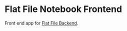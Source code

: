 # Flat File Notebook Frontend

Front end app for [Flat File Backend](https://github.com/wilsocr88/FlatFileStorage).

